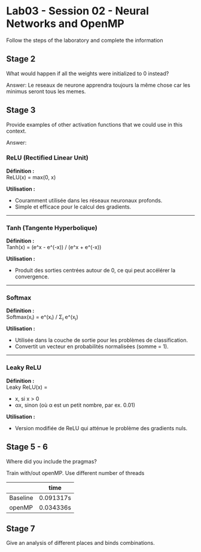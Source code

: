 
# Lab03 - Session 02 - Neural Networks and OpenMP

Follow the steps of the laboratory and complete the information

## Stage 2

What would happen if all the weights were initialized to 0 instead?

Answer: Le reseaux de neurone apprendra toujours la même chose car les minimus seront tous les memes.

## Stage 3

Provide examples of other activation functions that we could use in this context. 

Answer:
### ReLU (Rectified Linear Unit)
**Définition :**  
ReLU(x) = max(0, x)

**Utilisation :**  
- Couramment utilisée dans les réseaux neuronaux profonds.
- Simple et efficace pour le calcul des gradients.

---

### Tanh (Tangente Hyperbolique)
**Définition :**  
Tanh(x) = (e^x - e^(-x)) / (e^x + e^(-x))

**Utilisation :**  
- Produit des sorties centrées autour de 0, ce qui peut accélérer la convergence.

---

### Softmax
**Définition :**  
Softmax(xᵢ) = e^(xᵢ) / Σⱼ e^(xⱼ)

**Utilisation :**  
- Utilisée dans la couche de sortie pour les problèmes de classification.  
- Convertit un vecteur en probabilités normalisées (somme = 1).

---

### Leaky ReLU
**Définition :**  
Leaky ReLU(x) =  
- x, si x > 0  
- αx, sinon (où α est un petit nombre, par ex. 0.01)

**Utilisation :**  
- Version modifiée de ReLU qui atténue le problème des gradients nuls.


## Stage 5 - 6 

Where did you include the pragmas?

Train with/out openMP. Use different number of threads

|          |   time   |
|----------|----------|
| Baseline |0.091317s |
| openMP   |0.034336s | 


## Stage 7

Give an analysis of different places and binds combinations.
